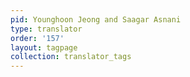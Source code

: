 ```yaml
---
pid: Younghoon Jeong and Saagar Asnani
type: translator
order: '157'
layout: tagpage
collection: translator_tags
---
```

